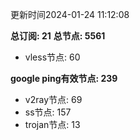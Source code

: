 更新时间2024-01-24 11:12:08

**总订阅: 21**
**总节点: 5561**
- vless节点: 60

**google ping有效节点: 239**
- v2ray节点: 69
- ss节点: 157
- trojan节点: 13
